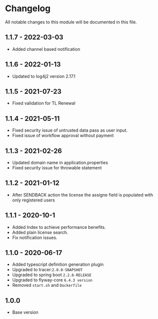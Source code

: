 
# Changelog
All notable changes to this module will be documented in this file.

## 1.1.7 - 2022-03-03

- Added channel based notification

## 1.1.6 - 2022-01-13

- Updated to log4j2 version 2.17.1

## 1.1.5 - 2021-07-23

- Fixed validation for TL Renewal

## 1.1.4 - 2021-05-11

- Fixed security issue of untrusted data pass as user input.
- Fixed issue of workflow approval without payment

## 1.1.3 - 2021-02-26
- Updated domain name in application.properties
- Fixed security issue for throwable statement

## 1.1.2 - 2021-01-12
- After SENDBACK action the license the assigne field is populated with only registered users


## 1.1.1 - 2020-10-1

- Added Index to achieve performance benefits.
- Added plain license search.
- Fix notification issues. 

## 1.1.0 - 2020-06-17

- Added typescript definition generation plugin
- Upgraded to tracer:`2.0.0-SNAPSHOT`
- Upgraded to spring boot `2.2.6-RELEASE`
- Upgraded to flyway-core `6.4.3 version`
- Removed `start.sh` and `Dockerfile`

## 1.0.0

- Base version
